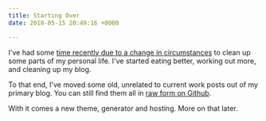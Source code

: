 ```yaml
---
title: Starting Over
date: 2018-05-15 20:49:16 +0000

---
```

I've had some [time recently due to a change in circumstances](https://blog.cowger.us/post/goodbye-always-makes-my-throat-hurt/) to clean up some parts of my personal life.  I've started eating better, working out more, and cleaning up my blog.

To that end, I've moved some old, unrelated to current work  posts out of my primary blog.  You can still find them all in [raw form on Github](https://github.com/mcowger/old_blog/tree/master/_posts).

With it comes a new theme, generator and hosting.  More on that later.